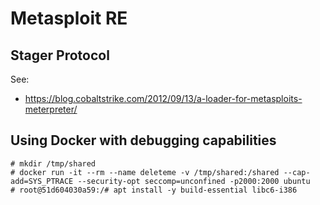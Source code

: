 # Metasploit RE

## Stager Protocol

See:
 * https://blog.cobaltstrike.com/2012/09/13/a-loader-for-metasploits-meterpreter/

## Using Docker with debugging capabilities
```
# mkdir /tmp/shared
# docker run -it --rm --name deleteme -v /tmp/shared:/shared --cap-add=SYS_PTRACE --security-opt seccomp=unconfined -p2000:2000 ubuntu
# root@51d604030a59:/# apt install -y build-essential libc6-i386
```
